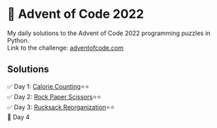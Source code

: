 # :christmas_tree: Advent of Code 2022
My daily solutions to the Advent of Code 2022 programming puzzles in Python.<br>
Link to the challenge: [adventofcode.com](https://adventofcode.com/2022)

## Solutions
:white_check_mark: Day 1: [Calorie Counting](https://github.com/szmate00/advent_of_code_2022/blob/main/day01/day01.py):star::star:<br>
:white_check_mark: Day 2: [Rock Paper Scissors](https://github.com/szmate00/advent_of_code_2022/blob/main/day02/day02.py):star::star:<br>
:white_check_mark: Day 3: [Rucksack Reorganization](https://github.com/szmate00/advent_of_code_2022/blob/main/day03/day03.py):star::star:<br>
:black_square_button: Day 4<br>
